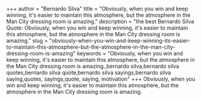 +++
author = "Bernardo Silva"
title = "Obviously, when you win and keep winning, it's easier to maintain this atmosphere, but the atmosphere in the Man City dressing room is amazing."
description = "the best Bernardo Silva Quote: Obviously, when you win and keep winning, it's easier to maintain this atmosphere, but the atmosphere in the Man City dressing room is amazing."
slug = "obviously-when-you-win-and-keep-winning-its-easier-to-maintain-this-atmosphere-but-the-atmosphere-in-the-man-city-dressing-room-is-amazing"
keywords = "Obviously, when you win and keep winning, it's easier to maintain this atmosphere, but the atmosphere in the Man City dressing room is amazing.,bernardo silva,bernardo silva quotes,bernardo silva quote,bernardo silva sayings,bernardo silva saying,quotes, sayings,quote, saying, motivation"
+++
Obviously, when you win and keep winning, it's easier to maintain this atmosphere, but the atmosphere in the Man City dressing room is amazing.
